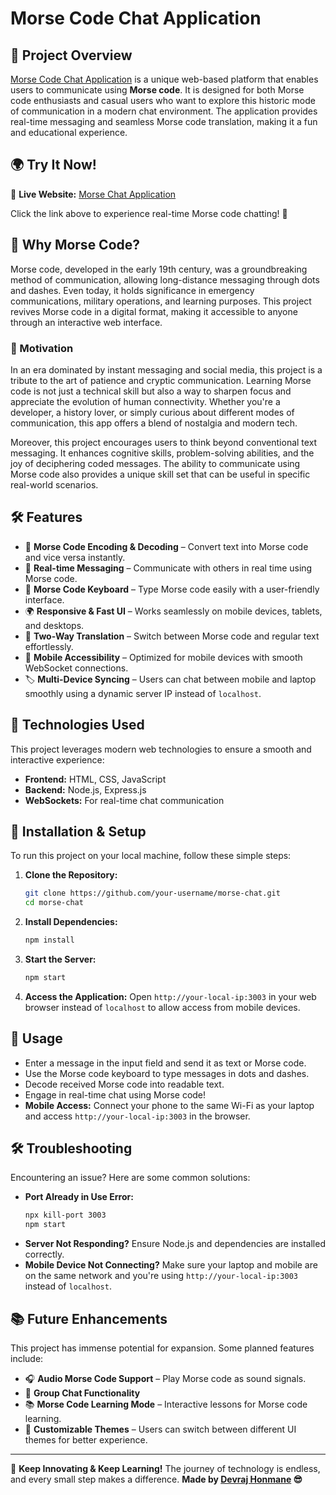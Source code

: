 # Morse Code Chat Application

## 🚀 Project Overview
[Morse Code Chat Application](https://morse-chat-application.onrender.com/) is a unique web-based platform that enables users to communicate using **Morse code**. It is designed for both Morse code enthusiasts and casual users who want to explore this historic mode of communication in a modern chat environment. The application provides real-time messaging and seamless Morse code translation, making it a fun and educational experience.

## 🌍 Try It Now!
🔗 **Live Website:** [Morse Chat Application](https://morse-chat-application.onrender.com/)

Click the link above to experience real-time Morse code chatting! 🚀

## 🌟 Why Morse Code?
Morse code, developed in the early 19th century, was a groundbreaking method of communication, allowing long-distance messaging through dots and dashes. Even today, it holds significance in emergency communications, military operations, and learning purposes. This project revives Morse code in a digital format, making it accessible to anyone through an interactive web interface.

### 🏰 Motivation
In an era dominated by instant messaging and social media, this project is a tribute to the art of patience and cryptic communication. Learning Morse code is not just a technical skill but also a way to sharpen focus and appreciate the evolution of human connectivity. Whether you're a developer, a history lover, or simply curious about different modes of communication, this app offers a blend of nostalgia and modern tech.

Moreover, this project encourages users to think beyond conventional text messaging. It enhances cognitive skills, problem-solving abilities, and the joy of deciphering coded messages. The ability to communicate using Morse code also provides a unique skill set that can be useful in specific real-world scenarios.

## 🛠 Features
- 🌠 **Morse Code Encoding & Decoding** – Convert text into Morse code and vice versa instantly.
- 📩 **Real-time Messaging** – Communicate with others in real time using Morse code.
- 🎹 **Morse Code Keyboard** – Type Morse code easily with a user-friendly interface.
- 🌍 **Responsive & Fast UI** – Works seamlessly on mobile devices, tablets, and desktops.
- 🔄 **Two-Way Translation** – Switch between Morse code and regular text effortlessly.
- 📱 **Mobile Accessibility** – Optimized for mobile devices with smooth WebSocket connections.
- 🏷️ **Multi-Device Syncing** – Users can chat between mobile and laptop smoothly using a dynamic server IP instead of `localhost`.

## 📌 Technologies Used
This project leverages modern web technologies to ensure a smooth and interactive experience:
- **Frontend:** HTML, CSS, JavaScript
- **Backend:** Node.js, Express.js
- **WebSockets:** For real-time chat communication

## 🛀 Installation & Setup
To run this project on your local machine, follow these simple steps:

1. **Clone the Repository:**
   ```sh
   git clone https://github.com/your-username/morse-chat.git
   cd morse-chat
   ```
2. **Install Dependencies:**
   ```sh
   npm install
   ```
3. **Start the Server:**
   ```sh
   npm start
   ```
4. **Access the Application:**
   Open `http://your-local-ip:3003` in your web browser instead of `localhost` to allow access from mobile devices.

## 🔄 Usage
- Enter a message in the input field and send it as text or Morse code.
- Use the Morse code keyboard to type messages in dots and dashes.
- Decode received Morse code into readable text.
- Engage in real-time chat using Morse code!
- **Mobile Access:** Connect your phone to the same Wi-Fi as your laptop and access `http://your-local-ip:3003` in the browser.

## 🛠 Troubleshooting
Encountering an issue? Here are some common solutions:

- **Port Already in Use Error:**
  ```sh
  npx kill-port 3003
  npm start
  ```
- **Server Not Responding?** Ensure Node.js and dependencies are installed correctly.
- **Mobile Device Not Connecting?** Make sure your laptop and mobile are on the same network and you're using `http://your-local-ip:3003` instead of `localhost`.

## 📚 Future Enhancements
This project has immense potential for expansion. Some planned features include:
- 🎧 **Audio Morse Code Support** – Play Morse code as sound signals.
- 👥 **Group Chat Functionality**
- 📚 **Morse Code Learning Mode** – Interactive lessons for Morse code learning.
- 🎨 **Customizable Themes** – Users can switch between different UI themes for better experience.

---
🚀 **Keep Innovating & Keep Learning!** The journey of technology is endless, and every small step makes a difference.
**Made by [Devraj Honmane](https://github.com/Devraj-Honmane) 😎**
